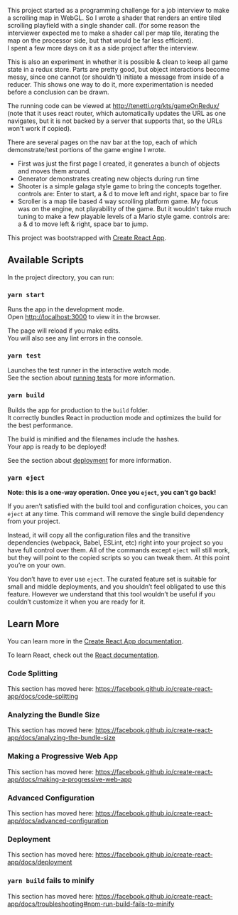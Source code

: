 This project started as a programming challenge for a job interview to make a scrolling map in WebGL. 
So I wrote a shader that renders an entire tiled scrolling playfield with a single shander call.
(for some reason the interviewer expected me to make a shader call per
map tile, iterating the map on the processor side, but that would be far
less efficient).  
I spent a few more days on it as a side project after the interview.

This is also an experiment in whether it is possible & clean to keep all game state in a redux store. 
Parts are pretty good, but object interactions become messy, since one cannot (or shouldn't)
initiate a message from inside of a reducer.
This shows one way to do it, more experimentation is needed before a conclusion can be drawn. 

The running code can be viewed at http://tenetti.org/kts/gameOnRedux/
(note that it uses react router, which automatically updates the URL as one
navigates, but it is not backed by a server that supports that, so the URLs 
won't work if copied).

There are several pages on the nav bar at the top, each of which demonstrate/test portions of the game engine I wrote. 

* First was just the first page I created, it generates a bunch of objects and moves them around. 
* Generator demonstrates creating new objects during run time
* Shooter is a simple galaga style game to bring the concepts together. 
  controls are: Enter to start, a & d to move left and right, space bar to fire
* Scroller is a map tile based 4 way scrolling platform game. My focus
  was on the engine, not playability of the game. But it wouldn't take
  much tuning to make a few playable levels of a Mario style game. 
  controls are: a & d to move left & right, space bar to jump.


This project was bootstrapped with [Create React App](https://github.com/facebook/create-react-app).

## Available Scripts

In the project directory, you can run:

### `yarn start`

Runs the app in the development mode.<br />
Open [http://localhost:3000](http://localhost:3000) to view it in the browser.

The page will reload if you make edits.<br />
You will also see any lint errors in the console.

### `yarn test`

Launches the test runner in the interactive watch mode.<br />
See the section about [running tests](https://facebook.github.io/create-react-app/docs/running-tests) for more information.

### `yarn build`

Builds the app for production to the `build` folder.<br />
It correctly bundles React in production mode and optimizes the build for the best performance.

The build is minified and the filenames include the hashes.<br />
Your app is ready to be deployed!

See the section about [deployment](https://facebook.github.io/create-react-app/docs/deployment) for more information.

### `yarn eject`

**Note: this is a one-way operation. Once you `eject`, you can’t go back!**

If you aren’t satisfied with the build tool and configuration choices, you can `eject` at any time. This command will remove the single build dependency from your project.

Instead, it will copy all the configuration files and the transitive dependencies (webpack, Babel, ESLint, etc) right into your project so you have full control over them. All of the commands except `eject` will still work, but they will point to the copied scripts so you can tweak them. At this point you’re on your own.

You don’t have to ever use `eject`. The curated feature set is suitable for small and middle deployments, and you shouldn’t feel obligated to use this feature. However we understand that this tool wouldn’t be useful if you couldn’t customize it when you are ready for it.

## Learn More

You can learn more in the [Create React App documentation](https://facebook.github.io/create-react-app/docs/getting-started).

To learn React, check out the [React documentation](https://reactjs.org/).

### Code Splitting

This section has moved here: https://facebook.github.io/create-react-app/docs/code-splitting

### Analyzing the Bundle Size

This section has moved here: https://facebook.github.io/create-react-app/docs/analyzing-the-bundle-size

### Making a Progressive Web App

This section has moved here: https://facebook.github.io/create-react-app/docs/making-a-progressive-web-app

### Advanced Configuration

This section has moved here: https://facebook.github.io/create-react-app/docs/advanced-configuration

### Deployment

This section has moved here: https://facebook.github.io/create-react-app/docs/deployment

### `yarn build` fails to minify

This section has moved here: https://facebook.github.io/create-react-app/docs/troubleshooting#npm-run-build-fails-to-minify
